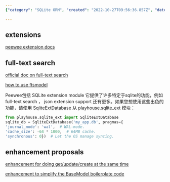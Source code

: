 ```yaml
---
{"category": "SQLite ORM", "created": "2022-10-27T09:56:36.857Z", "date": "2022-10-27 09:56:36", "description": "Peewee is an SQLite ORM that offers advanced features like full-text search and JSON support. It also proposes enhancements for get/update/create actions and aims to simplify BaseModel boilerplate code, making it a powerful tool for database operations.", "modified": "2022-10-27T10:30:30.567Z", "tags": ["Peewee", "SQLite ORM", "Full-text search", "JSON support", "Get/update/create actions", "BaseModel boilerplate code", "Enhancements"], "title": "peewee related notes"}

---
```


## extensions

[peewee extension docs](https://www.osgeo.cn/peewee/peewee/sqlite_ext.html#sqlite-ext)

## full-text search

[official doc on full-text search](https://peewee-orm.com/blog/using-sqlite-full-text-search-with-python/)

[how to use ftsmodel](https://www.osgeo.cn/peewee/peewee/sqlite_ext.html#FTSModel)

Peewee包括 SQLite extension module 它提供了许多特定于sqlite的功能，例如 full-text search ， json extension support 还有更多。如果您想使用这些出色的功能，请使用 SqliteExtDatabase 从 playhouse.sqlite_ext 模块：
```python
from playhouse.sqlite_ext import SqliteExtDatabase
sqlite_db = SqliteExtDatabase('my_app.db', pragmas={
'journal_mode': 'wal',  # WAL-mode.
'cache_size': -64 * 1000,  # 64MB cache.
'synchronous': 0})  # Let the OS manage syncing.

```

## enhancement proposals

[enhancement for doing get/update/create at the same time](https://github.com/coleifer/peewee/issues/2639)

[enhancement to simplify the BaseModel boilerplate code ](https://github.com/coleifer/peewee/issues/2637)
